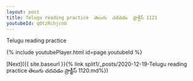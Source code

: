 ```yaml
---
layout: post
title: Telugu reading practice  తెలుగు  చదవడం  ప్రాక్టీస్ 1121
youtubeId: qOtzRchjcnU
---
```

 
 
Telugu reading practice
 
 
 
 
 


{% include youtubePlayer.html id=page.youtubeId %}
 
[Next]({{ site.baseurl }}{% link  split1/_posts/2020-12-19-Telugu reading practice  తెలుగు  చదవడం  ప్రాక్టీస్ 1120.md%})
 
